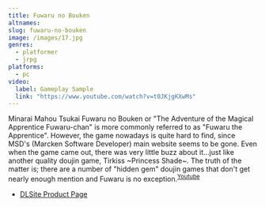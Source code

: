 ```yaml
---
title: Fuwaru no Bouken
altnames:
slug: fuwaru-no-bouken
image: /images/17.jpg
genres:
  - platformer
  - jrpg
platforms:
  - pc
video:
  label: Gameplay Sample
  link: "https://www.youtube.com/watch?v=t0JKjgKXwMs"
---
```


Minarai Mahou Tsukai Fuwaru no Bouken or "The Adventure of the Magical Apprentice Fuwaru-chan" is more commonly referred to as "Fuwaru the Apprentice". However, the game nowadays is quite hard to find, since MSD's (Marcken Software Developer) main website seems to be gone. Even when the game came out, there was very little buzz about it...just like another quality doujin game, Tirkiss ~Princess Shade~. The truth of the matter is; there are a number of "hidden gem" doujin games that don't get nearly enough mention and Fuwaru is no exception.<sup>[Youtube](https://www.youtube.com/watch?v=t0JKjgKXwMs)</sup>

* [DLSite Product Page](https://www.dlsite.com/home/work/=/product_id/RJ007373.html)